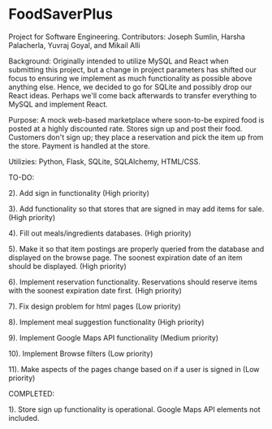 # FoodSaverPlus

Project for Software Engineering.
Contributors: Joseph Sumlin, Harsha Palacherla, Yuvraj Goyal, and Mikail Alli

Background:
Originally intended to utilize MySQL and React when submitting this project, but a change in project parameters has shifted our focus to ensuring we implement as much functionality as possible above anything else. Hence, we decided to go for SQLite and possibly drop our React ideas. Perhaps we'll come back afterwards to transfer everything to MySQL and implement React.

Purpose:
A mock web-based marketplace where soon-to-be expired food is posted at a highly discounted rate. Stores sign up and post their food. Customers don't sign up; they place a reservation and pick the item up from the store. Payment is handled at the store.

Utilizies:
Python, Flask, SQLite, SQLAlchemy, HTML/CSS.

TO-DO:

2). Add sign in functionality (High priority)

3). Add functionality so that stores that are signed in may add items for sale. (High priority)

4). Fill out meals/ingredients databases. (High priority)

5). Make it so that item postings are properly queried from the database and displayed on the browse page. The soonest expiration date of an item should be displayed. (High priority)

6). Implement reservation functionality. Reservations should reserve items with the soonest expiration date first. (High priority)

7). Fix design problem for html pages (Low priority)

8). Implement meal suggestion functionality (High priority)

9). Implement Google Maps API functionality (Medium priority)

10). Implement Browse filters (Low priority)

11). Make aspects of the pages change based on if a user is signed in (Low priority)

COMPLETED:

1). Store sign up functionality is operational. Google Maps API elements not included.
